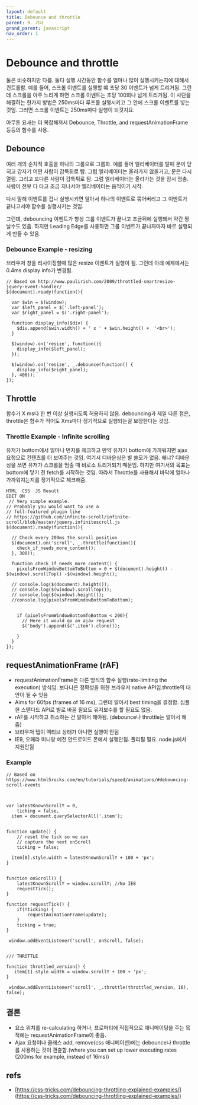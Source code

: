 ```yaml
---
layout: default
title: Debounce and throttle
parent: 9. 기타
grand_parent: javascript
nav_order: 1
---
```


# Debounce and throttle

둘은 비슷하지만 다름. 둘다 실행 시간동안 함수를 얼마나 많이 실행시키는지에 대해서 컨트롤함. 예를 들어, 스크롤 이벤트를 실행할 떄 초당 30 이벤트가 넘게 트리거됨. 그런데 스크롤을 아주 느리게 하면 스크롤 이벤트는 초당 100회나 넘게 트리거됨. 이 사단을 해결하는 한가지 방법은 250ms마다 루프를 실행시키고 그 안에 스크롤 이벤트를 넣는 것임. 그러면 스크롤 이벤트는 250ms마다 실행이 되것지요.

아무튼 요새는 더 복잡해져서 Debounce, Throttle, and requestAnimationFrame 등등의 함수를 사용.

## Debounce

여러 개의 순차적 호출을 하나의 그룹으로 그룹화. 예를 들어 엘리베이터를 탈때 문이 닫히고 갑자기 어떤 사람이 갑툭튀로 탐. 그럼 엘리베이터는 올라가지 않을거고, 문은 다시 열림. 그리고 또다른 사람이 갑툭튀로 탐. 그럼 엘리베이터는 올라가는 것을 잠시 멈춤. 사람이 전부 다 타고 조금 지나서야 엘리베이터는 움직이기 시작.

다시 말해 이벤트를 겁나 실행시키면 알아서 하나의 이벤트로 묶어버리고 그 이벤트가 끝나고서야 함수를 실행시키는 것임.

그런데, debouncing 이벤트가 항상 그룹 이벤트가 끝나고 조금뒤에 실행돼서 약간 짱날수도 있음. 하지만 Leading Edge를 사용하면 그룹 이벤트가 끝나자마자 바로 실행되게 만들 수 있음.

### Debounce Example - resizing

브라우저 창을 리사이징할때 많은 resize 이벤트가 실행이 됨. 그런데 아래 예제에서는 0.4ms display info가 변경됨.

```text
// Based on http://www.paulirish.com/2009/throttled-smartresize-jquery-event-handler/
$(document).ready(function(){

  var $win = $(window);
  var $left_panel = $('.left-panel');
  var $right_panel = $('.right-panel');

  function display_info($div) {
    $div.append($win.width() + ' x ' + $win.height() +  '<br>');
  }

  $(window).on('resize', function(){
    display_info($left_panel);
  });

  $(window).on('resize', _.debounce(function() {
    display_info($right_panel);
  }, 400));
});
```

## Throttle

함수가 X ms다 한 번 이상 실행되도록 허용하지 않음. debouncing과 제일 다른 점은, throttle은 함수가 적어도 Xms마다 정기적으로 실행되는걸 보장한다는 것임.

### Throttle Example - Infinite scrolling

유저가 bottom에서 얼마나 먼지를 체크하고 만약 유저가 bottom에 가까워지면 ajax 요청으로 컨텐츠를 더 보여주는 것임. 여기서 디바운싱은 별 쓸모가 없음. 왜냐? 디바운싱을 쓰면 유저가 스크롤을 멈출 때 비로소 트리거되기 때문임. 하지만 여기서의 목표는 bottom에 닿기 전 fetch를 시작하는 것임. 따라서 Throttle를 사용해서 바닥에 얼마나 가까워지는지를 정기적으로 체크해줌.

```text
HTML  CSS  JS Result
EDIT ON
 // Very simple example.
// Probably you would want to use a 
// full-featured plugin like
// https://github.com/infinite-scroll/infinite-scroll/blob/master/jquery.infinitescroll.js
$(document).ready(function(){

  // Check every 200ms the scroll position
  $(document).on('scroll', _.throttle(function(){
    check_if_needs_more_content();
  }, 300));

  function check_if_needs_more_content() {     
    pixelsFromWindowBottomToBottom = 0 + $(document).height() - $(window).scrollTop() -$(window).height();

  // console.log($(document).height());
  // console.log($(window).scrollTop());
  // console.log($(window).height());
  //console.log(pixelsFromWindowBottomToBottom);


    if (pixelsFromWindowBottomToBottom < 200){
      // Here it would go an ajax request
      $('body').append($('.item').clone()); 

    }
  }
});
```

## requestAnimationFrame \(rAF\)

* requestAnimationFrame은 다른 방식의 함수 실행\(rate-limiting the execution\) 방식임. 보다나은 정확성을 위한 브라우저 native API임.throttle의 대안이 될 수 잇음
* Aims for 60fps \(frames of 16 ms\), 그런데 알아서 best timing을 결정함. 심플한 스탠다드 API로 별로 바꿀 필요도 유지보수를 할 필요도 없음.
* rAF를 시작하고 취소하는 건 알아서 해야됨. \(debounce나 throttle는 알아서 해줌\)
* 브라우저 탭이 액티브 상태가 아니면 실행이 안됨
* IE9, 오페라 미니랑 예전 안드로이드 폰에서 실행안됨. 폴리필 필요. node.js에서 지원안됨

### Example

```text
// Based on https://www.html5rocks.com/en/tutorials/speed/animations/#debouncing-scroll-events



var latestKnownScrollY = 0,
    ticking = false,
  item = document.querySelectorAll('.item');


function update() {
    // reset the tick so we can
    // capture the next onScroll
    ticking = false;

  item[0].style.width = latestKnownScrollY + 100 + 'px';
}


function onScroll() {
    latestKnownScrollY = window.scrollY; //No IE8
    requestTick();
}

function requestTick() {
    if(!ticking) {
        requestAnimationFrame(update);
    }
    ticking = true;
}

 window.addEventListener('scroll', onScroll, false);


/// THROTTLE

function throttled_version() {
   item[1].style.width = window.scrollY + 100 + 'px';
}

 window.addEventListener('scroll', _.throttle(throttled_version, 16), false);
```

## 결론

* 요소 위치를 re-calculating 하거나, 프로퍼티에 직접적으로 애니메이팅을 주는 목적에는 requestAnimationFrame이 좋음.
* Ajax 요청이나 클래스 add, remove\(css 애니메이션\)에는 debounce나 throttle를 사용하는 것이 괜츈함.\(where you can set up lower executing rates \(200ms for example, instead of 16ms\)\)

## refs

* [https://css-tricks.com/debouncing-throttling-explained-examples/](https://css-tricks.com/debouncing-throttling-explained-examples/)

